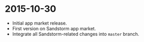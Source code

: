 # 2015-10-30

* Initial app market release.
* First version on Sandstorm app market.
* Integrate all Sandstorm-related changes into `master` branch.
